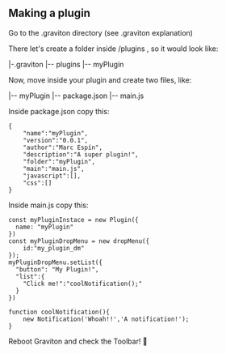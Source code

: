 ## Making a plugin

Go to the .graviton directory (see .graviton explanation)

There let's create a folder inside /plugins , so it would look like:

|-.graviton
  |-- plugins
  	|-- myPlugin

Now, move inside your plugin and create two files, like:

|-- myPlugin
	|-- package.json
	|-- main.js

Inside package.json copy this:

```
{
	"name":"myPlugin",
	"version":"0.0.1",
	"author":"Marc Espín",
	"description":"A super plugin!",
	"folder":"myPlugin",
	"main":"main.js",
	"javascript":[],
	"css":[]
}   
```
Inside main.js copy this:

```
const myPluginInstace = new Plugin({
  name: "myPlugin"
})
const myPluginDropMenu = new dropMenu({
	id:"my_plugin_dm"
});
myPluginDropMenu.setList({
  "button": "My Plugin!",
  "list":{
  	"Click me!":"coolNotification();"
  }
})

function coolNotification(){
	new Notification('Whoah!!','A notification!');
}

```

Reboot Graviton and check the Toolbar! 🚀